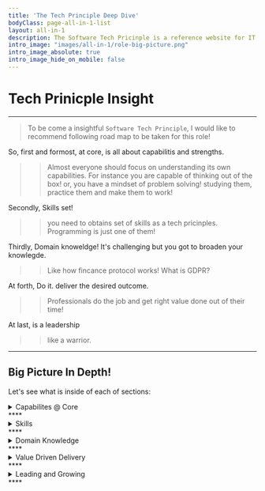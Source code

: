 ```yaml
---
title: 'The Tech Principle Deep Dive'
bodyClass: page-all-in-1-list
layout: all-in-1
description: The Software Tech Pricinple is a reference website for IT & software engineers/developers/consultant who aims to grow to become a technology pricinple. This website contains fundumental basics, concepts, growth roadmaps, techniques, why and hows as well as inisghts to technolgy focusing on delivering value to readers. The Tech Priciples offers a growth model to small-enterprise businesses, offers digital transformations, tech-at-core solutions.
intro_image: "images/all-in-1/role-big-picture.png"
intro_image_absolute: true
intro_image_hide_on_mobile: false
---
```


#  Tech Prinicple Insight
****
>  To be come a insightful `Software Tech Principle`, 
I would like to recommend following road map to be taken for this role!

So, first and formost, at core, is all about capabilitis and strengths.
>> Almost everyone should focus on understanding its own capabilities. For instance you are capable of thinking out of the box! or, you have a mindset of problem solving! studying them, practice them and make them to work!

Secondly, Skills set! 
>> you need to obtains set of skills as a tech pricinples. Programming is just one of them!
   
Thirdly, Domain knoweldge! It's challenging but you got to broaden your knowlegde. 
>> Like how fincance protocol works! What is GDPR?

At forth, Do it. deliver the desired outcome. 
>> Professionals do the job and get right value done out of their time!
   
At last, is a leadership 
>> like a warrior.

****
## Big Picture In Depth!
Let's see what is inside of each of sections:

<details>
<summary>Capabilites @ Core</summary>
<pre> 

`Personal Strengths`:

  1. Learning ability
  2. Math, statistic fundumental knowledge  
  3. First Principle Thinking
  4. Second Order Thikning
  5. Ownership and accountability
  6. Outcome based driver
  7. Dynamic slow motion multitasking
  8. Emotional intelligence
  9. Collaboration
  10. Feedback
     * Giving
     * Reciving
  11. Simplification & navigating through ambigiuty
  12. Working Remotely
  13. System Thinking
  14. Story telling/ explaining
  15. continusly improving
  16. Creative thinking
  17. Listening effectively


`Team capabilities`:

  1. Communication
  2. Collaboration
  3. Control 
  4. Growing Improving plus cultivating
  5. Discovering and Adventuring

</pre>
</details>
****
<details>
<summary>Skills</summary>
<pre>

`Personal Skill Level`

  1. Competency level ( skill measurement) :
     * Novice
     * Advanced beginner
     * Practitioner
     * Proficient
     * expert
  2. Soft consultancy skills
     1. Business awareness
     2. Agile and Lean Principles
     3. Influencing 
     4. Persuading
     5. Communication (Oral/Written)
     6. Negotiation
     7. Facilitation
     8. Conflict resolution
     9. Value articulation
     10. Self confidence
     11. Teamwork
     12. Team building
     13. Positive attitude
     14. Work under pressure
     15. Time management
     16. Adaptibility
     17. Listening effectively
     18. Sociable
     19. Work Ethic
     20. Design thinking "Double Diamond"
  3. Technical skills
     1. Multi-paradigm programming
     2. Source control management
     3. Estimation
     4. DB management
     5. System thinking
     6. Clean code
     7. API and Service Design
     8. Continus Integration
     9. Continus Deployment
     10. Enterpersise Architecture
     11. Web Architecutre
     12. Web Development
     13. Path to Prod
     14. TDD
     15. DDD
     16. Testable solutions
     17. Technical visioning
     18. Release management
     19. Feature development
     20. Cloud native architecutre
     21. Cross Functional development
     22. Backend/Frontend development
     23. Distributed system architechture
     24. Security governance
     25. System monitoring
     26. CI/CD
     27. Dependency management
     28. Software currency 
     29. Team structure
     30. Team skill enhancer
     31. Legacy migrations
     32. Data management
     33. Encryption and decryption
  4. Coaching and Mentoring
     1. Pairing
     2. Questioning
     3. 
  5. Leadership skils
     1. Questioninig
     2. Negotiation
     3. Delegation
     4. Giving directions
     5. Providing standards and conventions
     6. Facilitating sessions
     7. ....
  6. Others
     1. Documenting
     2. STAR explaining 
     3. 10 finger typing
     4. Classifying
     5. Decision tree making
     6. Running brain stroming session 

</pre>
</details>
****
<details>
<summary>Domain Knowledge</summary>
<pre>

  `WIP`
1. A numbered
2. list
   * With some
   * Sub bullets

</pre>
</details>
****
<details>
<summary>Value Driven Delivery</summary>
<pre>

  `WIP`
  1. A numbered
  2. list
     * With some
     * Sub bullets
</pre>
</details>
****
<details>
<summary>Leading and Growing</summary>
<pre>
  `WIP`
  1. A numbered
  2. list
     * With some
     * Sub bullets
</pre>
</details>
****